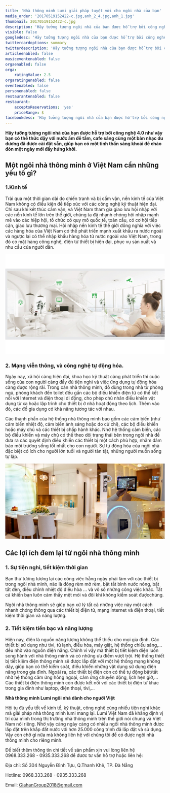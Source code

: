 ```yaml
---
title: 'Nhà thông minh Lumi giải pháp tuyệt vời cho ngôi nhà của bạn'
media_order: '20170519152422-c.jpg,anh_2_4.jpg,anh_1.jpg'
thumbnail: 20170519152422-c.jpg
description: 'Hãy tưởng tượng ngôi nhà của bạn được hỗ trợ bởi công nghệ 4.0 như vậy bạn có thể thức dậy với nước ấm để tắm, cafe sáng cùng một bản nhạc du dương đã được cài đặt sẵn, giúp bạn có một tinh thần sảng khoái để chào đón một ngày mới đầy hứng khởi.'
visible: false
googledesc: 'Hãy tưởng tượng ngôi nhà của bạn được hỗ trợ bởi công nghệ 4.0 như vậy bạn có thể thức dậy với nước ấm để tắm, cafe sáng cùng một bản nhạc du dương đã được cài đặt sẵn, giúp bạn có một tinh thần sảng khoái để chào đón một ngày mới đầy hứng khởi.'
twittercardoptions: summary
twitterdescription: 'Hãy tưởng tượng ngôi nhà của bạn được hỗ trợ bởi công nghệ 4.0 như vậy bạn có thể thức dậy với nước ấm để tắm, cafe sáng cùng một bản nhạc du dương đã được cài đặt sẵn, giúp bạn có một tinh thần sảng khoái để chào đón một ngày mới đầy hứng khởi.'
articleenabled: false
musiceventenabled: false
orgaenabled: false
orga:
    ratingValue: 2.5
orgaratingenabled: false
eventenabled: false
personenabled: false
restaurantenabled: false
restaurant:
    acceptsReservations: 'yes'
    priceRange: $
facebookdesc: 'Hãy tưởng tượng ngôi nhà của bạn được hỗ trợ bởi công nghệ 4.0 như vậy bạn có thể thức dậy với nước ấm để tắm, cafe sáng cùng một bản nhạc du dương đã được cài đặt sẵn, giúp bạn có một tinh thần sảng khoái để chào đón một ngày mới đầy hứng khởi.'
---
```


**Hãy tưởng tượng ngôi nhà của bạn được hỗ trợ bởi công nghệ 4.0 như vậy bạn có thể thức dậy với nước ấm để tắm, cafe sáng cùng một bản nhạc du dương đã được cài đặt sẵn, giúp bạn có một tinh thần sảng khoái để chào đón một ngày mới đầy hứng khởi.**

## Một ngôi nhà thông minh ở Việt Nam cần những yếu tố gì?

### 1.Kinh tế

Trải qua một thời gian dài do chiến tranh và bị cấm vận, nền kinh tế của Việt Nam không có điều kiện để tiếp xúc với các công nghệ kỹ thuật hiện đại. Chỉ sau khi kết thúc cấm vận, và Việt Nam tham gia giao lưu hội nhập với các nền kinh tế lớn trên thế giới, chúng ta đã nhanh chóng hội nhập mạnh mẽ vào các hiệp hội, tổ chức có quy mô quốc tế, toàn cầu, có cơ hội tiếp cận, giao lưu thương mại. Hội nhập nền kinh tế thế giới đồng nghĩa với việc các hàng hóa của Việt Nam có thể phát triển mạnh xuất khẩu ra nước ngoài và ngược lại có thể nhập khẩu hàng hóa từ nước ngoài vào Việt Nam, trong đó có mặt hàng công nghệ, điện tử thiết bị hiện đại, phục vụ sản xuất và nhu cầu của người dân.

![nhà thông minh](anh_1.jpg)

### 2. Mạng viễn thông, và công nghệ tự động hóa.

Ngày nay, xã hội càng hiện đại, khoa học kỹ thuật càng phát triển thì cuộc sống của con người càng đầy đủ tiện nghi và việc ứng dụng tự động hóa càng được rộng rãi. Trong căn nhà thông minh, đồ dùng trong nhà từ phòng ngủ, phòng khách đến toilet đều gắn các bộ điều khiển điện tử có thể kết nối với Internet và điện thoại di động, cho phép chủ nhân điều khiển vật dụng từ xa hoặc lập trình cho thiết bị ở nhà hoạt động theo lịch. Thêm vào đó, các đồ gia dụng có khả năng tương tác với nhau.

Các thành phần của hệ thống nhà thông minh bao gồm các cảm biến (như cảm biến nhiệt độ, cảm biến ánh sáng hoặc do cử chỉ), các bộ điều khiển hoặc máy chủ và các thiết bị chấp hành khác. Nhờ hệ thống cảm biến, các bộ điều khiển và máy chủ có thể theo dõi trạng thái bên trong ngôi nhà để đưa ra các quyết định điều khiển các thiết bị một cách phù hợp, nhằm đảm bảo môi trường sống tốt nhất cho con người. Sự tự động hóa của ngôi nhà đặc biệt có ích cho người lớn tuổi và người tàn tật, những người muốn sống tự lập.

![nhà thông minh](anh_2_4.jpg)

## Các lợi ích đem lại từ ngôi nhà thông minh

### 1. Sự tiện nghi, tiết kiệm thời gian

Bạn thử tưởng tượng lại các công việc hằng ngày phải làm với các thiết bị trong ngôi nhà mình, nào là đóng rèm mở rèm, bật tắt bình nước nóng, bật tắt đèn, điều chỉnh nhiệt độ điều hòa … và vô số những công việc khác. Tất cả khiến bạn luôn cảm thấy mệt mỏi và đôi khi không kiểm soát đượcchúng.

Ngôi nhà thông minh sẽ giúp bạn xử lý tất cả những việc này một cách nhanh chóng thông qua các thiết bị điện tử, mạng internet và điện thoại, tiết kiệm thời gian và năng lượng.

### 2. Tiết kiệm tiền bạc và năng lượng

Hiện nay, điện là nguồn năng lượng không thể thiếu cho mọi gia đình. Các thiết bị sử dụng như tivi, tủ lạnh, điều hòa, máy giặt, hệ thống chiếu sáng,… đều nhờ vào nguồn điện năng. Chính vì vậy mà thiết bị tiết kiệm điện luôn song hành với nhà thông minh và có những ưu điểm vượt trội. Hệ thống thiết bị tiết kiệm điện thông minh sẽ được lắp đặt với một hệ thống mạng không dây, giúp bạn có thể kiểm soát, điều khiển những vật dụng sử dụng điện năng trong gia đình. Ngoài ra, các thiết bị điện còn có thể tự động bật/tắt nhờ hệ thống cảm ứng hồng ngoại, cảm ứng chuyển động, lịch hẹn giờ,… Các thiết bị điện thông minh còn được kết nối với các thiết bị điện tử khác trong gia đình như laptop, điện thoại, tivi,…

**Nhà thông minh Lumi ngôi nhà dành cho người Việt**

Hội tụ đủ yếu tốt về kinh tế, kỹ thuật, công nghệ cùng nhiều tiện nghi khác mà giải pháp nhà thông minh lumi mang lại. Lumi Việt Nam đã khẳng định vị trí của mình trong thị trường nhà thông minh trên thế giới nói chung và Việt Nam nói riêng. Nhờ vậy càng ngày càng có nhiều ngôi nhà thông minh được lắp đặt trên khắp đất nước với hơn 25.000 công trình đã lắp đặt và sử dụng. Vậy còn chờ gì nữa mà không liên hệ với chúng tôi để có được ngôi nhà thông minh cho riêng mình.

Để biết thêm thông tin chi tiết về sản phẩm xin vui lòng liên hệ 0968.333.268 - 0935.333.268 để đươc tư vấn hỗ trợ hoặc liên hệ:

 Địa chỉ: Số 304 Nguyễn Đình Tựu, Q.Thanh Khê, TP. Đà Nẵng
 
 Hotline: 0968.333.268 - 0935.333.268
 
 Email: [GiahanGroup2018@gmail.com](mailto:GiahanGroup2018@gmail.com)


